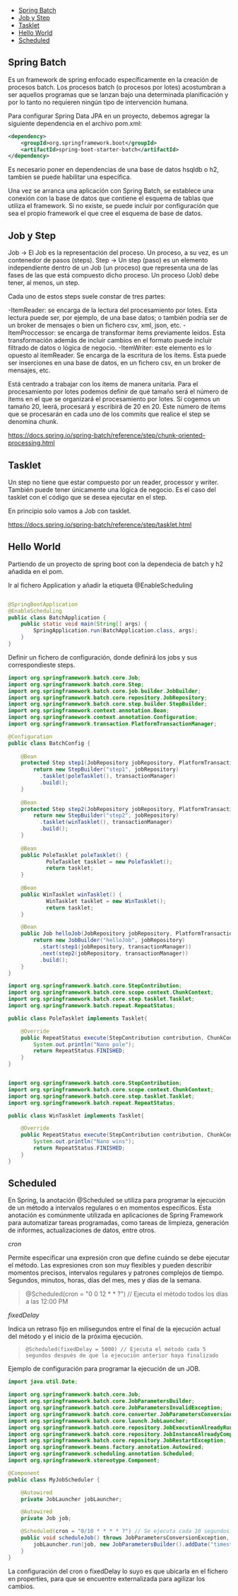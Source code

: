 
  - [Spring Batch](#spring-batch)
  - [Job y Step](#job-y-step)
  - [Tasklet](#tasklet)
  - [Hello World](#hello-world)
  - [Scheduled](#scheduled)
  
## Spring Batch

Es un framework de spring enfocado específicamente en la creación de procesos batch. Los procesos batch (o procesos por lotes) acostumbran a ser aquellos programas que se lanzan bajo una determinada planificación y por lo tanto no requieren ningún tipo de intervención humana.


Para configurar Spring Data JPA en un proyecto, debemos agregar la siguiente dependencia en el archivo pom.xml:

```xml
<dependency>
	<groupId>org.springframework.boot</groupId>
	<artifactId>spring-boot-starter-batch</artifactId>
</dependency>
```


Es necesario poner en dependencias de una base de datos hsqldb o h2, tambien se puede habilitar una especifica.

Una vez se arranca una aplicación con Spring Batch, se establece una conexión con la base de datos que contiene el esquema de tablas que utiliza el framework. Si no existe, se puede incluir por configuración que sea el propio framework el que cree el esquema de base de datos.

## Job y Step

Job -> El Job es la representación del proceso. Un proceso, a su vez, es un contenedor de pasos (steps).
Step ->  Un step (paso) es un elemento independiente dentro de un Job (un proceso) que representa una de las fases de las que está compuesto dicho proceso. Un proceso (Job) debe tener, al menos, un step.


Cada uno de estos steps suele constar de tres partes:

-ItemReader: se encarga de la lectura del procesamiento por lotes. Esta lectura puede ser, por ejemplo, de una base datos; o también podría ser de un broker de mensajes o bien un fichero csv, xml, json, etc.
-ItemProccessor: se encarga de transformar items previamente leídos. Esta transformación además de incluir cambios en el formato puede incluir filtrado de datos o lógica de negocio.
-ItemWriter: este elemento es lo opuesto al itemReader. Se encarga de la escritura de los ítems. Esta puede ser inserciones en una base de datos, en un fichero csv, en un broker de mensajes, etc.

Está centrado a trabajar con los ítems de manera unitaria. Para el procesamiento por lotes podemos definir de qué tamaño será el número de ítems en el que se organizará el procesamiento por lotes. Si cogemos un tamaño 20, leerá, procesará y escribirá de 20 en 20. Este número de ítems que se procesarán en cada uno de los commits que realice el step se denomina chunk.

https://docs.spring.io/spring-batch/reference/step/chunk-oriented-processing.html


## Tasklet

Un step no tiene que estar compuesto por un reader, processor y writer. También puede tener únicamente una lógica de negocio. Es el caso del tasklet con el código que se desea ejecutar en el step.

En principio solo vamos a Job con tasklet.

https://docs.spring.io/spring-batch/reference/step/tasklet.html


## Hello World

Partiendo de un proyecto de spring boot con la dependecia de batch y h2 añadida en el pom.

Ir al fichero Application y añadir la etiqueta @EnableScheduling

```java

@SpringBootApplication
@EnableScheduling
public class BatchApplication {
	public static void main(String[] args) {
		SpringApplication.run(BatchApplication.class, args);
	}
}
```

Definir un fichero de configuración, donde definirá los jobs y sus correspondieste steps.


```java
import org.springframework.batch.core.Job;
import org.springframework.batch.core.Step;
import org.springframework.batch.core.job.builder.JobBuilder;
import org.springframework.batch.core.repository.JobRepository;
import org.springframework.batch.core.step.builder.StepBuilder;
import org.springframework.context.annotation.Bean;
import org.springframework.context.annotation.Configuration;
import org.springframework.transaction.PlatformTransactionManager;

@Configuration
public class BatchConfig {
	
    @Bean
    protected Step step1(JobRepository jobRepository, PlatformTransactionManager transactionManager) {
        return new StepBuilder("step1", jobRepository)
          .tasklet(poleTasklet(), transactionManager)
          .build();
    }
    
    @Bean
    protected Step step2(JobRepository jobRepository, PlatformTransactionManager transactionManager) {
        return new StepBuilder("step2", jobRepository)
          .tasklet(winTasklet(), transactionManager)
          .build();
    }
    
    @Bean
    public PoleTasklet poleTasklet() {
	    	PoleTasklet tasklet = new PoleTasklet();
	    	return tasklet;
    }
    
    @Bean
    public WinTasklet winTasklet() {
	    	WinTasklet tasklet = new WinTasklet();
	    	return tasklet;
    }

    @Bean
    public Job helloJob(JobRepository jobRepository, PlatformTransactionManager transactionManager) {
        return new JobBuilder("helloJob", jobRepository)
          .start(step1(jobRepository, transactionManager))
          .next(step2(jobRepository, transactionManager))
          .build();
    }
}
```


```java
import org.springframework.batch.core.StepContribution;
import org.springframework.batch.core.scope.context.ChunkContext;
import org.springframework.batch.core.step.tasklet.Tasklet;
import org.springframework.batch.repeat.RepeatStatus;

public class PoleTasklet implements Tasklet{

	@Override
	public RepeatStatus execute(StepContribution contribution, ChunkContext chunkContext) throws Exception {
		System.out.println("Nano pole");
		return RepeatStatus.FINISHED;
	}
}
```

```java

import org.springframework.batch.core.StepContribution;
import org.springframework.batch.core.scope.context.ChunkContext;
import org.springframework.batch.core.step.tasklet.Tasklet;
import org.springframework.batch.repeat.RepeatStatus;

public class WinTasklet implements Tasklet{

	@Override
	public RepeatStatus execute(StepContribution contribution, ChunkContext chunkContext) throws Exception {
		System.out.println("Nano wins");
		return RepeatStatus.FINISHED;
	}
}
```

## Scheduled

En Spring, la anotación @Scheduled se utiliza para programar la ejecución de un método a intervalos regulares o en momentos específicos. Esta anotación es comúnmente utilizada en aplicaciones de Spring Framework para automatizar tareas programadas, como tareas de limpieza, generación de informes, actualizaciones de datos, entre otros.

_cron_

Permite especificar una expresión cron que define cuándo se debe ejecutar el método. Las expresiones cron son muy flexibles y pueden describir momentos precisos, intervalos regulares y patrones complejos de tiempo. Segundos, minutos, horas, días del mes, mes y días de la semana.

>    @Scheduled(cron = "0 0 12 * * ?") // Ejecuta el método todos los días a las 12:00 PM

_fixedDelay_

Indica un retraso fijo en milisegundos entre el final de la ejecución actual del método y el inicio de la próxima ejecución.
>     @Scheduled(fixedDelay = 5000) // Ejecuta el método cada 5 segundos después de que la ejecución anterior haya finalizado

Ejemplo de configuración para programar la ejecución de un JOB.
 
```java
import java.util.Date;

import org.springframework.batch.core.Job;
import org.springframework.batch.core.JobParametersBuilder;
import org.springframework.batch.core.JobParametersInvalidException;
import org.springframework.batch.core.converter.JobParametersConversionException;
import org.springframework.batch.core.launch.JobLauncher;
import org.springframework.batch.core.repository.JobExecutionAlreadyRunningException;
import org.springframework.batch.core.repository.JobInstanceAlreadyCompleteException;
import org.springframework.batch.core.repository.JobRestartException;
import org.springframework.beans.factory.annotation.Autowired;
import org.springframework.scheduling.annotation.Scheduled;
import org.springframework.stereotype.Component;

@Component
public class MyJobScheduler {

    @Autowired
    private JobLauncher jobLauncher;

    @Autowired
    private Job job;

    @Scheduled(cron = "0/10 * * * * ?") // Se ejecuta cada 10 segundos.
    public void scheduleJob() throws JobParametersConversionException, JobExecutionAlreadyRunningException, JobRestartException, JobInstanceAlreadyCompleteException, JobParametersInvalidException {
        jobLauncher.run(job, new JobParametersBuilder().addDate("timestamp", new Date()).toJobParameters());
    }
}
```

La configuración del cron o fixedDelay lo suyo es que ubicarla en el fichero en properties, para que se encuentre externalizada para agilizar los cambios.

